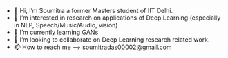 - 👋 Hi, I’m Soumitra a former Masters student of IIT Delhi.
- 👀 I’m interested in research on applications of Deep Learning (especially in NLP, Speech/Music/Audio, vision)
- 🌱 I’m currently learning GANs
- 💞️ I’m looking to collaborate on Deep Learning research related work.
- 📫 How to reach me --> soumitradas00002@gmail.com

<!---
dsoum/dsoum is a ✨ special ✨ repository because its `README.md` (this file) appears on your GitHub profile.
You can click the Preview link to take a look at your changes.
--->
